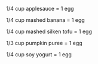 1/4 cup applesauce = 1 egg

1/4 cup mashed banana = 1 egg

1/4 cup mashed silken tofu = 1 egg

1/3 cup pumpkin puree = 1 egg

1/4 cup soy yogurt = 1 egg
